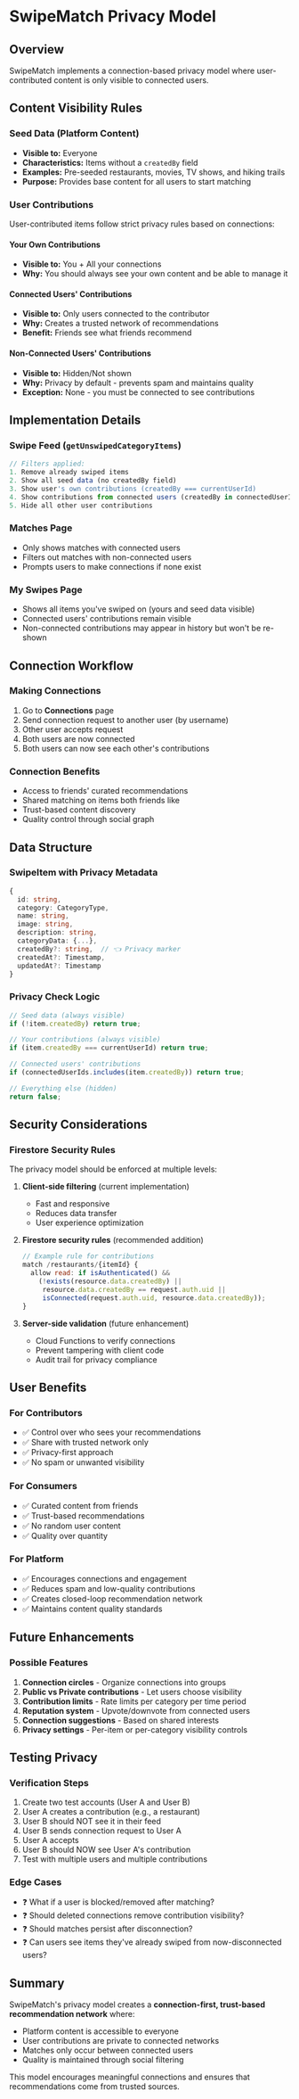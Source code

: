 # SwipeMatch Privacy Model

## Overview
SwipeMatch implements a connection-based privacy model where user-contributed content is only visible to connected users.

## Content Visibility Rules

### Seed Data (Platform Content)
- **Visible to:** Everyone
- **Characteristics:** Items without a `createdBy` field
- **Examples:** Pre-seeded restaurants, movies, TV shows, and hiking trails
- **Purpose:** Provides base content for all users to start matching

### User Contributions
User-contributed items follow strict privacy rules based on connections:

#### Your Own Contributions
- **Visible to:** You + All your connections
- **Why:** You should always see your own content and be able to manage it

#### Connected Users' Contributions  
- **Visible to:** Only users connected to the contributor
- **Why:** Creates a trusted network of recommendations
- **Benefit:** Friends see what friends recommend

#### Non-Connected Users' Contributions
- **Visible to:** Hidden/Not shown
- **Why:** Privacy by default - prevents spam and maintains quality
- **Exception:** None - you must be connected to see contributions

## Implementation Details

### Swipe Feed (`getUnswipedCategoryItems`)
```typescript
// Filters applied:
1. Remove already swiped items
2. Show all seed data (no createdBy field)
3. Show user's own contributions (createdBy === currentUserId)
4. Show contributions from connected users (createdBy in connectedUserIds)
5. Hide all other user contributions
```

### Matches Page
- Only shows matches with connected users
- Filters out matches with non-connected users
- Prompts users to make connections if none exist

### My Swipes Page
- Shows all items you've swiped on (yours and seed data visible)
- Connected users' contributions remain visible
- Non-connected contributions may appear in history but won't be re-shown

## Connection Workflow

### Making Connections
1. Go to **Connections** page
2. Send connection request to another user (by username)
3. Other user accepts request
4. Both users are now connected
5. Both users can now see each other's contributions

### Connection Benefits
- Access to friends' curated recommendations
- Shared matching on items both friends like
- Trust-based content discovery
- Quality control through social graph

## Data Structure

### SwipeItem with Privacy Metadata
```typescript
{
  id: string,
  category: CategoryType,
  name: string,
  image: string,
  description: string,
  categoryData: {...},
  createdBy?: string,  // 👈 Privacy marker
  createdAt?: Timestamp,
  updatedAt?: Timestamp
}
```

### Privacy Check Logic
```typescript
// Seed data (always visible)
if (!item.createdBy) return true;

// Your contributions (always visible)
if (item.createdBy === currentUserId) return true;

// Connected users' contributions
if (connectedUserIds.includes(item.createdBy)) return true;

// Everything else (hidden)
return false;
```

## Security Considerations

### Firestore Security Rules
The privacy model should be enforced at multiple levels:

1. **Client-side filtering** (current implementation)
   - Fast and responsive
   - Reduces data transfer
   - User experience optimization

2. **Firestore security rules** (recommended addition)
   ```javascript
   // Example rule for contributions
   match /restaurants/{itemId} {
     allow read: if isAuthenticated() && 
       (!exists(resource.data.createdBy) || 
        resource.data.createdBy == request.auth.uid ||
        isConnected(request.auth.uid, resource.data.createdBy));
   }
   ```

3. **Server-side validation** (future enhancement)
   - Cloud Functions to verify connections
   - Prevent tampering with client code
   - Audit trail for privacy compliance

## User Benefits

### For Contributors
- ✅ Control over who sees your recommendations
- ✅ Share with trusted network only
- ✅ Privacy-first approach
- ✅ No spam or unwanted visibility

### For Consumers
- ✅ Curated content from friends
- ✅ Trust-based recommendations
- ✅ No random user content
- ✅ Quality over quantity

### For Platform
- ✅ Encourages connections and engagement
- ✅ Reduces spam and low-quality contributions
- ✅ Creates closed-loop recommendation network
- ✅ Maintains content quality standards

## Future Enhancements

### Possible Features
1. **Connection circles** - Organize connections into groups
2. **Public vs Private contributions** - Let users choose visibility
3. **Contribution limits** - Rate limits per category per time period
4. **Reputation system** - Upvote/downvote from connected users
5. **Connection suggestions** - Based on shared interests
6. **Privacy settings** - Per-item or per-category visibility controls

## Testing Privacy

### Verification Steps
1. Create two test accounts (User A and User B)
2. User A creates a contribution (e.g., a restaurant)
3. User B should NOT see it in their feed
4. User B sends connection request to User A
5. User A accepts
6. User B should NOW see User A's contribution
7. Test with multiple users and multiple contributions

### Edge Cases
- ❓ What if a user is blocked/removed after matching?
- ❓ Should deleted connections remove contribution visibility?
- ❓ Should matches persist after disconnection?
- ❓ Can users see items they've already swiped from now-disconnected users?

## Summary

SwipeMatch's privacy model creates a **connection-first, trust-based recommendation network** where:
- Platform content is accessible to everyone
- User contributions are private to connected networks
- Matches only occur between connected users
- Quality is maintained through social filtering

This model encourages meaningful connections and ensures that recommendations come from trusted sources.
